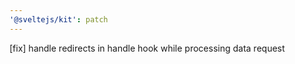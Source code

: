 ```yaml
---
'@sveltejs/kit': patch
---
```


[fix] handle redirects in handle hook while processing data request
